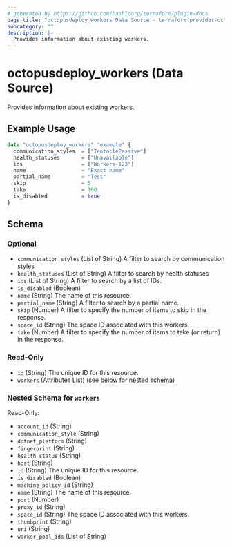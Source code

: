 ```yaml
---
# generated by https://github.com/hashicorp/terraform-plugin-docs
page_title: "octopusdeploy_workers Data Source - terraform-provider-octopusdeploy"
subcategory: ""
description: |-
  Provides information about existing workers.
---
```


# octopusdeploy_workers (Data Source)

Provides information about existing workers.

## Example Usage

```terraform
data "octopusdeploy_workers" "example" {
  communication_styles  = ["TentaclePassive"]
  health_statuses       = ["Unavailable"]
  ids                   = ["Workers-123"]
  name                  = "Exact name"
  partial_name          = "Test"
  skip                  = 5
  take                  = 100
  is_disabled           = true
}
```

<!-- schema generated by tfplugindocs -->
## Schema

### Optional

- `communication_styles` (List of String) A filter to search by communication styles
- `health_statuses` (List of String) A filter to search by health statuses
- `ids` (List of String) A filter to search by a list of IDs.
- `is_disabled` (Boolean)
- `name` (String) The name of this resource.
- `partial_name` (String) A filter to search by a partial name.
- `skip` (Number) A filter to specify the number of items to skip in the response.
- `space_id` (String) The space ID associated with this workers.
- `take` (Number) A filter to specify the number of items to take (or return) in the response.

### Read-Only

- `id` (String) The unique ID for this resource.
- `workers` (Attributes List) (see [below for nested schema](#nestedatt--workers))

<a id="nestedatt--workers"></a>
### Nested Schema for `workers`

Read-Only:

- `account_id` (String)
- `communication_style` (String)
- `dotnet_platform` (String)
- `fingerprint` (String)
- `health_status` (String)
- `host` (String)
- `id` (String) The unique ID for this resource.
- `is_disabled` (Boolean)
- `machine_policy_id` (String)
- `name` (String) The name of this resource.
- `port` (Number)
- `proxy_id` (String)
- `space_id` (String) The space ID associated with this workers.
- `thumbprint` (String)
- `uri` (String)
- `worker_pool_ids` (List of String)
